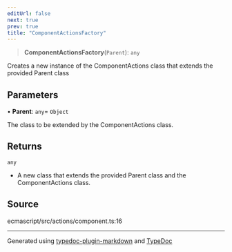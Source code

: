 ```yaml
---
editUrl: false
next: true
prev: true
title: "ComponentActionsFactory"
---
```


> **ComponentActionsFactory**(`Parent`): `any`

Creates a new instance of the ComponentActions class that extends the provided Parent class

## Parameters

• **Parent**: `any`= `Object`

The class to be extended by the ComponentActions class.

## Returns

`any`

- A new class that extends the provided Parent class and the ComponentActions class.

## Source

ecmascript/src/actions/component.ts:16

***

Generated using [typedoc-plugin-markdown](https://www.npmjs.com/package/typedoc-plugin-markdown) and [TypeDoc](https://typedoc.org/)
